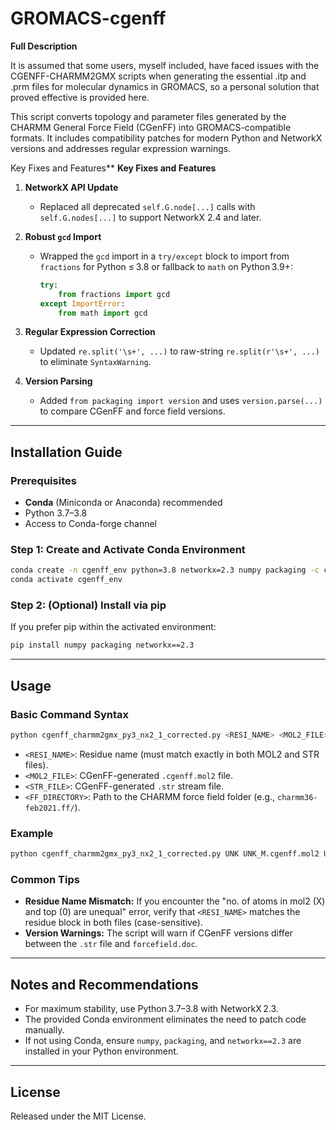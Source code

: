 # GROMACS-cgenff

**Full Description**


It is assumed that some users, myself included, have faced issues with the CGENFF-CHARMM2GMX scripts when generating the essential .itp and .prm files for molecular dynamics in GROMACS, so a personal solution that proved effective is provided here.

This script converts topology and parameter files generated by the CHARMM General Force Field (CGenFF) into GROMACS-compatible formats. It includes compatibility patches for modern Python and NetworkX versions and addresses regular expression warnings.

Key Fixes and Features**
**Key Fixes and Features**

1. **NetworkX API Update**

   * Replaced all deprecated `self.G.node[...]` calls with `self.G.nodes[...]` to support NetworkX 2.4 and later.

2. **Robust `gcd` Import**

   * Wrapped the `gcd` import in a `try/except` block to import from `fractions` for Python ≤ 3.8 or fallback to `math` on Python 3.9+:

     ```python
     try:
         from fractions import gcd
     except ImportError:
         from math import gcd
     ```

3. **Regular Expression Correction**

   * Updated `re.split('\s+', ...)` to raw-string `re.split(r'\s+', ...)` to eliminate `SyntaxWarning`.

4. **Version Parsing**

   * Added `from packaging import version` and uses `version.parse(...)` to compare CGenFF and force field versions.

---

## Installation Guide

### Prerequisites

* **Conda** (Miniconda or Anaconda) recommended
* Python 3.7–3.8
* Access to Conda-forge channel

### Step 1: Create and Activate Conda Environment

```bash
conda create -n cgenff_env python=3.8 networkx=2.3 numpy packaging -c conda-forge
conda activate cgenff_env
```

### Step 2: (Optional) Install via pip

If you prefer pip within the activated environment:

```bash
pip install numpy packaging networkx==2.3
```

---

## Usage

### Basic Command Syntax

```bash
python cgenff_charmm2gmx_py3_nx2_1_corrected.py <RESI_NAME> <MOL2_FILE> <STR_FILE> <FF_DIRECTORY>
```

* `<RESI_NAME>`: Residue name (must match exactly in both MOL2 and STR files).
* `<MOL2_FILE>`: CGenFF-generated `.cgenff.mol2` file.
* `<STR_FILE>`: CGenFF-generated `.str` stream file.
* `<FF_DIRECTORY>`: Path to the CHARMM force field folder (e.g., `charmm36-feb2021.ff/`).

### Example

```bash
python cgenff_charmm2gmx_py3_nx2_1_corrected.py UNK UNK_M.cgenff.mol2 UNK_M.str charmm36-feb2021.ff/
```

### Common Tips

* **Residue Name Mismatch:** If you encounter the "no. of atoms in mol2 (X) and top (0) are unequal" error, verify that `<RESI_NAME>` matches the residue block in both files (case-sensitive).
* **Version Warnings:** The script will warn if CGenFF versions differ between the `.str` file and `forcefield.doc`.

---

## Notes and Recommendations

* For maximum stability, use Python 3.7–3.8 with NetworkX 2.3.
* The provided Conda environment eliminates the need to patch code manually.
* If not using Conda, ensure `numpy`, `packaging`, and `networkx==2.3` are installed in your Python environment.

---

## License

Released under the MIT License.
